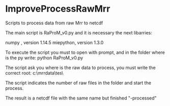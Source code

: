 # ImproveProcessRawMrr
Scripts to process data from raw Mrr to netcdf

The main script is RaProM_v0.py and it is necessary the next libarries:

numpy , version 1.14.5
miepython, version 1.3.0

To execute the script you must to open with prompt, and in the folder where is the py write:
python RaProM_v0.py

The script ask you where is the raw data to process, you must write the correct root: c:\mrrdata\tes\

The script indicates the number of raw files in the folder and start the process.

The result is a netcdf file with the same name but finished "-processed"
